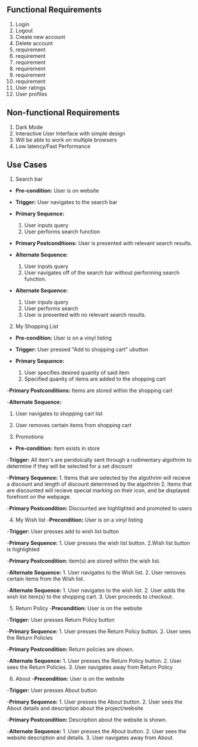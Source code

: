 ## Functional Requirements

1. Login
2. Logout
3. Create new account
4. Delete account
5. requirement
6. requirement
7. requirement
8. requirement
9. requirement
10. requirement
11. User ratings
12. User profiles

## Non-functional Requirements

1. Dark Mode
2. Interactive User Interface with simple design
3. Will be able to work on multiple browsers
4. Low latency/Fast Performance

## Use Cases

1. Search bar
- **Pre-condition:** User is on website

- **Trigger:** User navigates to the search bar

- **Primary Sequence:**
  
  1. User inputs query
  2. User performs search function

- **Primary Postconditions:** User is presented with relevant search results.

- **Alternate Sequence:** 
  
  1. User inputs query
  2. User navigates off of the search bar without performing search function.

- **Alternate Sequence:** 
  
  1. User inputs query
  2. User performs search
  3. User is presented with no relevant search results.


2. My Shopping List
- **Pre-condition:** User is on a vinyl listing


- **Trigger:** User pressed "Add to shopping cart" ubutton


- **Primary Sequence:**
   1. User specifies desired quanity of said item
   2. Specified quanity of items are added to the shopping cart
   
 -**Primary Postconditions:**  Items are stored within the shopping cart
  
  
 -**Alternate Sequence:** 
  1. User navigates to shopping cart list
  2. User removes certain items from shopping cart
  
  
3. Promotions 
- **Pre-condition:** Item exists in store


-**Trigger:** All item's are peridoically sent through a rudimentary algothrim to determine if they will be selected for a set discount


-**Primary Sequence:** 
	1. Items that are selected by the algothrim will recieve a discount and length of discount determined by the algothrim
	2. Items that are discounted will recieve special marking on their icon, and be displayed forefront on the webpage.
	

-**Primary Postcondition:** 
	Discounted are highlighted and promoted to users

4. My Wish list 
-**Precondition:** User is on a vinyl listing

-**Trigger:** User presses add to wish list button

-**Primary Sequence:**
	1. User presses the wish list button.
	2.Wish list button is highlighted

-**Primary Postcondition:** item(s) are stored within the wish list.

-**Alternate Sequence:** 
	1. User navigates to the Wish list. 
	2. User removes certain items from the Wish list.

-**Alternate Sequence:**
	1. User navigates to the wish list.
	2. User adds the wish list item(s) to the shopping cart.
	3. User proceeds to checkout.

5. Return Policy
-**Precondition:** User is on the website

-**Trigger:** User presses Return Policy button

-**Primary Sequence:**
	1. User presses the Return Policy button.
	2. User sees the Return Policies

-**Primary Postcondition:** Return policies are shown.

-**Alternate Sequence:**
	1. User presses the Return Policy button.
	2. User sees the Return Policies.
	3. User navigates away from Return Policy

6. About
-**Precondition:** User is on the website

-**Trigger:** User presses About button

-**Primary Sequence:**
	1. User presses the About button.
	2. User sees the About details and description about the project/website

-**Primary Postcondition:** Description about the website is shown.

-**Alternate Sequence:**
	1. User presses the About button.
	2. User sees the website description and details.
	3. User navigates away from About.


